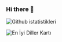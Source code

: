 ### Hi there 👋


<!--
**Ebrarkaraa/EbrarKaraa** is a ✨ _special_ ✨ repository because its `README.md` (this file) appears on your GitHub profile.

Here are some ideas to get you started:

- 🔭 I’m currently working on ...
- 🌱 I’m currently learning ...
- 👯 I’m looking to collaborate on ...
- 🤔 I’m looking for help with ...
- 💬 Ask me about ...
- 📫 How to reach me: ...
- 😄 Pronouns: ...
- ⚡ Fun fact: ...
-->

![Github istatistikleri]( https://github-readme-stats.vercel.app/api?username=Ebrarkaraa&theme=highcontrast&show_icons=true&count_private=true )



![En İyi Diller Kartı]( https://github-readme-stats.vercel.app/api/top-langs/?username=Ebrarkaraa&layout=compact )
